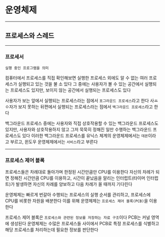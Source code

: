 # 운영체제
---
## 프로세스와 스레드
---
### 프로세서
```
실행 중인 프로그램을 의미
```
컴퓨터에서 프로세스를 직접 확인해보면 실행한 프로세스 외에도 알 수 없는 여러 프로세스가 실행되고 있는 것을 불 소 있다
그 중에는 사용자가 볼 수 있는 공간에서 실행되는 프로세스도 있지만, 보이지 않는 공간에서 실행되는 프로세스도 있다

사용자가 보는 앞에서 실행되는 프로세스라는 점에서 `포그라운드 프로세스`라고 한다
사ㅛㅇ자가 보지 못하는 뒤편에서 실행되는 프로세스라는 점에서 `백그라운드 프로세스`라고 한다

백그라운드 프로세스 중에는 사용자와 직접 상호작용할 수 있는 백그라운드 프로세스도 있지만, 사용자와 상호작용하지 않고 그저 묵묵히 정해진 일만 수행하는 백그라운드 프로세스도 있다
이러한 백그라운드 프로세스를 유닉스 체계의 운영체제에서는 `데몬`이라고 부르고, 윈도우 운영체제에서는 `서비스`라고 부른다

---
### 프로세스 제어 블록
프로세스들은 차례대로 돌아가며 한정된 시간만큼만 CPU를 이용한다
자신의 차례가 되면 정해진 시간만큼 CPU를 이용하고, 시간이 끝났음을 알리는 인터럽트(타이머 인터럽트)가 발생하면 자신의 차례를 양보하고 다음 차례가 올 때까지 기다린다

운영체제는 빠르게 번갈아 수행되는 프로세스의 실행 순서를 관리하고, 프로세스에 CPU를 비롯한 자원을 배분한다
이를 위해 운영체제는 `프로세스 제어 블록(PCB)`을 이용한다

프로세스 제어 블록은 `프로세스와 관련된 정보를 저장하는 자료 구조`이다
PCB는 커널 영역에 생성된다
운영체제는 수많은 프로세스들 사이에서 PCB로 특정 프로세스를 식별하고 해당 프로세스를 처리하는데 필요한 정보를 판단한다